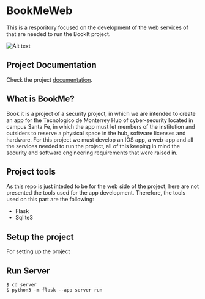 # BookMeWeb

This is  a resporitory focused on the development of the web services of that are needed to run the
BookIt project. 

![Alt text](https://github.com/H3cth0r/BookMe/blob/main/resources/portadaParaRepo.png?raw=true "Optional title")

## Project Documentation
Check the project [documentation](https://docs.google.com/document/d/1lWHftWQqw2JyhmPQP2P1HmtxRKjPOYdYy87SnHZxlu4/edit?usp=sharing).

## What is **BookMe**?
Book it is a project of a security project, in which we are intended to create an app for the
Tecnologico de Monterrey Hub of cyber-security located in campus Santa Fe, in which the app
must let members of the institution and outsiders to reserve a physical space in the hub, software 
licenses and hardware. For this project we must develop an IOS app, a web-app and all the services
needed to run the project, all of this keeping in mind the security and software engineering requirements
that were raised in.

## Project tools
As this repo is just inteded to be for the web side of the project, here are not presented the tools
used for the app development. Therefore, the tools used on this part are the following:
- Flask
- Sqlite3

## Setup the project
For setting up the project

## Run Server
```
$ cd server
$ python3 -m flask --app server run
```
